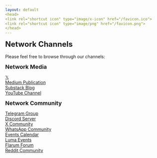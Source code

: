 ```yaml
---
layout: default
<head>
<link rel="shortcut icon" type="image/x-icon" href="/favicon.ico">
<link rel="shortcut icon" type="image/png" href="/favicon.png">
</head>
---
```

<b><font size="5">Network Channels</font></b>
<br>
<br>
Please feel free to browse through our channels: 

<b><font size="4">Network Media</font></b>

<a href="https://x.com/Networkfdn">𝕏</a>
<br>
<a href="https://medium.com/@network">Medium Publication</a>
<br>
<a href="https://network.substack.com/">Substack Blog</a>
<br>
<a href="https://youtube.com/@network-foundation">YouTube Channel</a>
<br>

<b><font size="4">Network Community</font></b>

<a href="https://t.me/networkfoundation">Telegram Group</a>
<br>
<a href="https://discord.gg/sCtK6YK">Discord Server</a>
<br>
<a href="https://x.com/i/communities/1725849980240384096">X Community</a>
<br>
<a href="https://chat.whatsapp.com/LI1VOEw8rLeG38T7MHW6O0">WhatsApp Community</a>
<br>
<a href="https://www.notion.so/networkfoundation/210b521638de80c8a1ccec5b52f7d82c">Events Calendar</a>
<br>
<a href="https://lu.ma/user/net_work">Luma Events</a>
<br>
<a href="https://network.flarum.cloud">Flarum Forum</a>
<br>
<a href="https://reddit.com/r/networkfoundation">Reddit Community</a>
<br>




